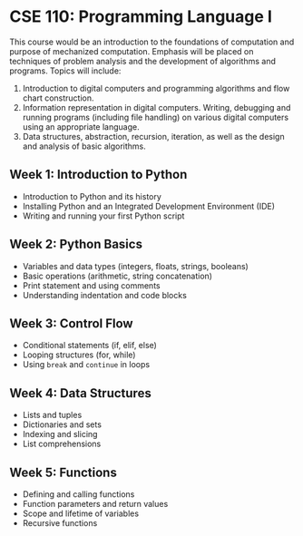 # CSE 110: Programming Language I 
This course would be an introduction to the foundations of computation and purpose of mechanized computation. Emphasis will be placed on techniques of problem analysis and the development of algorithms and programs. Topics will include:
1. Introduction to digital computers and programming algorithms and flow chart construction.
2. Information representation in digital computers. Writing, debugging and running programs (including file handling) on various digital computers using an appropriate language.
3. Data structures, abstraction, recursion, iteration, as well as the design and analysis of basic algorithms.



## Week 1: Introduction to Python
- Introduction to Python and its history
- Installing Python and an Integrated Development Environment (IDE)
- Writing and running your first Python script

## Week 2: Python Basics
- Variables and data types (integers, floats, strings, booleans)
- Basic operations (arithmetic, string concatenation)
- Print statement and using comments
- Understanding indentation and code blocks

## Week 3: Control Flow
- Conditional statements (if, elif, else)
- Looping structures (for, while)
- Using `break` and `continue` in loops

## Week 4: Data Structures
- Lists and tuples
- Dictionaries and sets
- Indexing and slicing
- List comprehensions

## Week 5: Functions
- Defining and calling functions
- Function parameters and return values
- Scope and lifetime of variables
- Recursive functions
